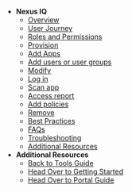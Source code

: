 - **Nexus IQ**
  - [Overview](nexus-iq/nexus-iq-overview)
  -	[User Journey](nexus-iq/nexus-iq-user-journey)
  -	[Roles and Permissions](nexus-iq/nexus-iq-roles-and-permissions)
  - [Provision](nexus-iq/nexus-iq-provision)
  -	[Add Apps](nexus-iq/nexus-iq-add-apps)
  - [Add users or user groups](nexus-iq/nexus-iq-add)
  -	[Modify](nexus-iq/nexus-iq-modify)
  - [Log in](nexus-iq/nexus-iq-log-in)
  - [Scan app](nexus-iq/nexus-iq-scan)
  - [Access report](nexus-iq/nexus-iq-access-report)
  - [Add policies](nexus-iq/nexus-iq-add-policy)
  -	[Remove](nexus-iq/nexus-iq-remove)    
  - [Best Practices](nexus-iq/nexus-iq-best-practices)
  - [FAQs](nexus-iq/nexus-iq-faqs)
  - [Troubleshooting](nexus-iq/nexus-iq-troubleshooting)
  - [Additional Resources](nexus-iq/nexus-iq-additional-resources)     
- **Additional Resources**
  - [Back to Tools Guide](https://docs.developer.tech.gov.sg/docs/ship-hats-tools-guide/#/tools-overview)
  - [Head Over to Getting Started](https://docs.developer.tech.gov.sg/docs/ship-hats-getting-started-guide/#/)
  - [Head Over to Portal Guide](https://docs.developer.tech.gov.sg/docs/ship-hats-portal-guide/#/ship-hats-portal-overview)  